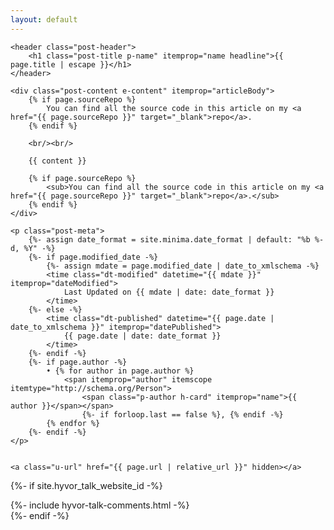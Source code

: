 ```yaml
---
layout: default
---
```


<article class="post h-entry" itemscope itemtype="http://schema.org/BlogPosting">

	<header class="post-header">
		<h1 class="post-title p-name" itemprop="name headline">{{ page.title | escape }}</h1>
	</header>

	<div class="post-content e-content" itemprop="articleBody">
		{% if page.sourceRepo %}
			You can find all the source code in this article on my <a href="{{ page.sourceRepo }}" target="_blank">repo</a>.
		{% endif %}

		<br/><br/>

		{{ content }}

		{% if page.sourceRepo %}
			<sub>You can find all the source code in this article on my <a href="{{ page.sourceRepo }}" target="_blank">repo</a>.</sub>
		{% endif %}
	</div>

	<p class="post-meta">
		{%- assign date_format = site.minima.date_format | default: "%b %-d, %Y" -%}
		{%- if page.modified_date -%}
			{%- assign mdate = page.modified_date | date_to_xmlschema -%}
			<time class="dt-modified" datetime="{{ mdate }}" itemprop="dateModified">
				Last Updated on {{ mdate | date: date_format }}
			</time>
		{%- else -%}
			<time class="dt-published" datetime="{{ page.date | date_to_xmlschema }}" itemprop="datePublished">
				{{ page.date | date: date_format }}
			</time>
		{%- endif -%} 
		{%- if page.author -%}
			• {% for author in page.author %}
				<span itemprop="author" itemscope itemtype="http://schema.org/Person">
					<span class="p-author h-card" itemprop="name">{{ author }}</span></span>
					{%- if forloop.last == false %}, {% endif -%}
			{% endfor %}
		{%- endif -%}
	</p>
	

	<a class="u-url" href="{{ page.url | relative_url }}" hidden></a>
</article>


{%- if site.hyvor_talk_website_id -%}
	<div class="comments">
		{%- include hyvor-talk-comments.html -%}
	</div>
{%- endif -%}
